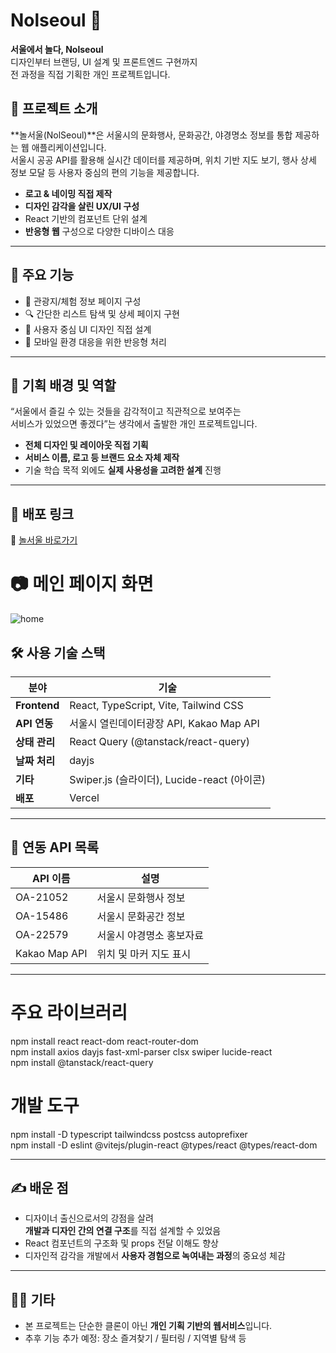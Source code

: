 # Nolseoul 🎡  
**서울에서 놀다, Nolseoul**  
디자인부터 브랜딩, UI 설계 및 프론트엔드 구현까지  
전 과정을 직접 기획한 개인 프로젝트입니다.

## 📌 프로젝트 소개

**놀서울(NolSeoul)**은 서울시의 문화행사, 문화공간, 야경명소 정보를 통합 제공하는 웹 애플리케이션입니다.  
서울시 공공 API를 활용해 실시간 데이터를 제공하며, 위치 기반 지도 보기, 행사 상세 정보 모달 등 사용자 중심의 편의 기능을 제공합니다.

- **로고 & 네이밍 직접 제작**  
- **디자인 감각을 살린 UX/UI 구성**
- React 기반의 컴포넌트 단위 설계  
- **반응형 웹** 구성으로 다양한 디바이스 대응

---

## 🔧 주요 기능

- 🧭 관광지/체험 정보 페이지 구성  
- 🔍 간단한 리스트 탐색 및 상세 페이지 구현  
- 🎨 사용자 중심 UI 디자인 직접 설계  
- 📱 모바일 환경 대응을 위한 반응형 처리

---

## 🧠 기획 배경 및 역할

“서울에서 즐길 수 있는 것들을 감각적이고 직관적으로 보여주는  
서비스가 있었으면 좋겠다”는 생각에서 출발한 개인 프로젝트입니다.

- **전체 디자인 및 레이아웃 직접 기획**  
- **서비스 이름, 로고 등 브랜드 요소 자체 제작**  
- 기술 학습 목적 외에도 **실제 사용성을 고려한 설계** 진행

---

## 🚀 배포 링크

🔗 [놀서울 바로가기](https://nolseoul.vercel.app/)

# 📷 메인 페이지 화면
![home](https://github.com/user-attachments/assets/2c9e1b92-5c78-4d19-8437-65889e932f4c)


## 🛠️ 사용 기술 스택

| 분야          | 기술                                        |
| ------------- | ------------------------------------------- |
| **Frontend**  | React, TypeScript, Vite, Tailwind CSS       |
| **API 연동**  | 서울시 열린데이터광장 API, Kakao Map API    |
| **상태 관리** | React Query (@tanstack/react-query)         |
| **날짜 처리** | dayjs                                       |
| **기타**      | Swiper.js (슬라이더), Lucide-react (아이콘) |
| **배포**      | Vercel                                      |


---

## 📡 연동 API 목록

| API 이름      | 설명                     |
| ------------- | ------------------------ |
| OA-21052      | 서울시 문화행사 정보     |
| OA-15486      | 서울시 문화공간 정보     |
| OA-22579      | 서울시 야경명소 홍보자료 |
| Kakao Map API | 위치 및 마커 지도 표시   |

---

# 주요 라이브러리

npm install react react-dom react-router-dom<br />
npm install axios dayjs fast-xml-parser clsx swiper lucide-react<br />
npm install @tanstack/react-query<br />

# 개발 도구

npm install -D typescript tailwindcss postcss autoprefixer<br />
npm install -D eslint @vitejs/plugin-react @types/react @types/react-dom<br />

---

## ✍️ 배운 점

- 디자이너 출신으로서의 강점을 살려  
  **개발과 디자인 간의 연결 구조**를 직접 설계할 수 있었음
- React 컴포넌트의 구조화 및 props 전달 이해도 향상  
- 디자인적 감각을 개발에서 **사용자 경험으로 녹여내는 과정**의 중요성 체감

---

## 🧙‍♂️ 기타

- 본 프로젝트는 단순한 클론이 아닌 **개인 기획 기반의 웹서비스**입니다.  
- 추후 기능 추가 예정: 장소 즐겨찾기 / 필터링 / 지역별 탐색 등

